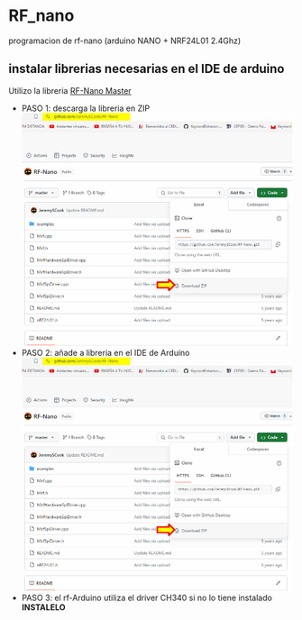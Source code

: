 # RF_nano
programacion de rf-nano (arduino NANO + NRF24L01 2.4Ghz)

## instalar librerias necesarias en el IDE de arduino
Utilizo la libreria [RF-Nano Master](https://github.com/JeremySCook/RF-Nano)

* PASO 1: descarga la libreria en ZIP
  ![](descargaZIP.jpg)
* PASO 2: añade a libreria en el IDE de Arduino
  ![](descargaZIP.jpg)
* PASO 3: el rf-Arduino utiliza el driver CH340 si no lo tiene instalado **INSTALELO**
